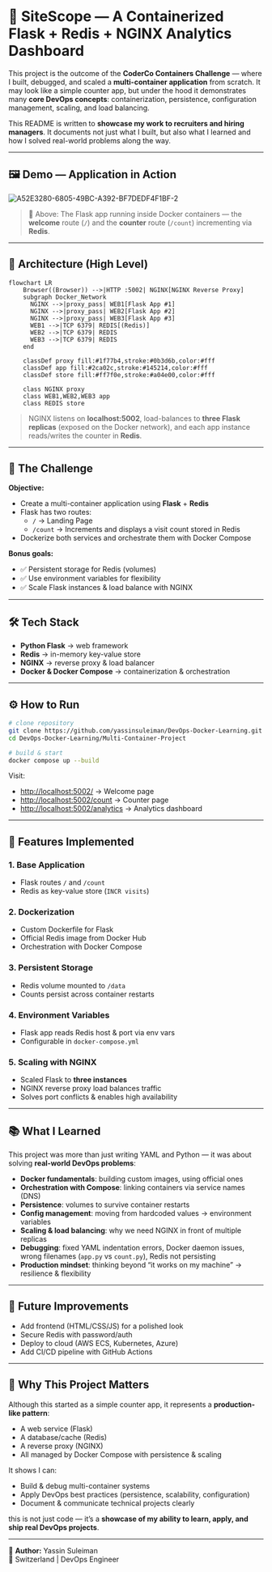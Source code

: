 # 🐳 SiteScope — A Containerized Flask + Redis + NGINX Analytics Dashboard

This project is the outcome of the **CoderCo Containers Challenge** — where I built, debugged, and scaled a **multi-container application** from scratch. It may look like a simple counter app, but under the hood it demonstrates many **core DevOps concepts**: containerization, persistence, configuration management, scaling, and load balancing.

This README is written to **showcase my work to recruiters and hiring managers**. It documents not just what I built, but also what I learned and how I solved real-world problems along the way.

---

## 🖼️ Demo — Application in Action

![A52E3280-6805-49BC-A392-BF7DEDF4F1BF-2](https://github.com/user-attachments/assets/9aeb141e-81ba-490d-b680-0df6456fb02c)

> 🔎 Above: The Flask app running inside Docker containers — the **welcome** route (`/`) and the **counter** route (`/count`) incrementing via **Redis**.

---

## 🧭 Architecture (High Level)

```mermaid
flowchart LR
    Browser((Browser)) -->|HTTP :5002| NGINX[NGINX Reverse Proxy]
    subgraph Docker_Network
      NGINX -->|proxy_pass| WEB1[Flask App #1]
      NGINX -->|proxy_pass| WEB2[Flask App #2]
      NGINX -->|proxy_pass| WEB3[Flask App #3]
      WEB1 -->|TCP 6379| REDIS[(Redis)]
      WEB2 -->|TCP 6379| REDIS
      WEB3 -->|TCP 6379| REDIS
    end

    classDef proxy fill:#1f77b4,stroke:#0b3d6b,color:#fff
    classDef app fill:#2ca02c,stroke:#145214,color:#fff
    classDef store fill:#ff7f0e,stroke:#a04e00,color:#fff

    class NGINX proxy
    class WEB1,WEB2,WEB3 app
    class REDIS store
```

> NGINX listens on **localhost:5002**, load-balances to **three Flask replicas** (exposed on the Docker network), and each app instance reads/writes the counter in **Redis**.

---

## 🎯 The Challenge

**Objective:**

* Create a multi-container application using **Flask** + **Redis**
* Flask has two routes:
  * `/` → Landing Page
  * `/count` → Increments and displays a visit count stored in Redis
* Dockerize both services and orchestrate them with Docker Compose

**Bonus goals:**

* ✅ Persistent storage for Redis (volumes)
* ✅ Use environment variables for flexibility
* ✅ Scale Flask instances & load balance with NGINX

---

## 🛠 Tech Stack

* **Python Flask** → web framework
* **Redis** → in-memory key-value store
* **NGINX** → reverse proxy & load balancer
* **Docker & Docker Compose** → containerization & orchestration

---

## ⚙️ How to Run

```bash
# clone repository
git clone https://github.com/yassinsuleiman/DevOps-Docker-Learning.git
cd DevOps-Docker-Learning/Multi-Container-Project

# build & start
docker compose up --build
```

Visit:

* [http://localhost:5002/](http://localhost:5002/) → Welcome page
* [http://localhost:5002/count](http://localhost:5002/count) → Counter page
* [http://localhost:5002/analytics](http://localhost:5002/analytics) → Analytics dashboard
---

## 🚀 Features Implemented

### 1. Base Application
* Flask routes `/` and `/count`
* Redis as key-value store (`INCR visits`)

### 2. Dockerization
* Custom Dockerfile for Flask
* Official Redis image from Docker Hub
* Orchestration with Docker Compose

### 3. Persistent Storage
* Redis volume mounted to `/data`
* Counts persist across container restarts

### 4. Environment Variables
* Flask app reads Redis host & port via env vars
* Configurable in `docker-compose.yml`

### 5. Scaling with NGINX
* Scaled Flask to **three instances**
* NGINX reverse proxy load balances traffic
* Solves port conflicts & enables high availability

---

## 📚 What I Learned

This project was more than just writing YAML and Python — it was about solving **real-world DevOps problems**:

* **Docker fundamentals**: building custom images, using official ones
* **Orchestration with Compose**: linking containers via service names (DNS)
* **Persistence**: volumes to survive container restarts
* **Config management**: moving from hardcoded values → environment variables
* **Scaling & load balancing**: why we need NGINX in front of multiple replicas
* **Debugging**: fixed YAML indentation errors, Docker daemon issues, wrong filenames (`app.py` vs `count.py`), Redis not persisting
* **Production mindset**: thinking beyond “it works on my machine” → resilience & flexibility

---

## 🌱 Future Improvements

* Add frontend (HTML/CSS/JS) for a polished look
* Secure Redis with password/auth
* Deploy to cloud (AWS ECS, Kubernetes, Azure)
* Add CI/CD pipeline with GitHub Actions

---

## 💼 Why This Project Matters

Although this started as a simple counter app, it represents a **production-like pattern**:

* A web service (Flask)
* A database/cache (Redis)
* A reverse proxy (NGINX)
* All managed by Docker Compose with persistence & scaling

It shows I can:

* Build & debug multi-container systems
* Apply DevOps best practices (persistence, scalability, configuration)
* Document & communicate technical projects clearly

this is not just code — it’s a **showcase of my ability to learn, apply, and ship real DevOps projects**.

---

👤 **Author:** Yassin Suleiman  
📍 Switzerland | DevOps Engineer
